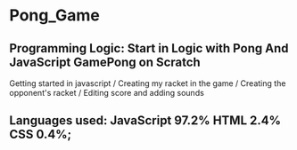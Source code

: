 # Pong_Game
## Programming Logic: Start in Logic with Pong And JavaScript GamePong on Scratch
Getting started in javascript / Creating my racket in the game / Creating the opponent's racket / Editing score and adding sounds
## Languages used: JavaScript 97.2% HTML 2.4% CSS 0.4%;

